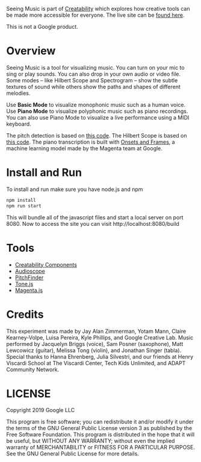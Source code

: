 Seeing Music is part of [Creatability](https://experiments.withgoogle.com/collection/creatability) which explores how creative tools can be made more accessible for everyone. The live site can be [found here](https://creatability.withgoogle.com/seeing-music/).

This is not a Google product.

# Overview

Seeing Music is a tool for visualizing music. You can turn on your mic to sing or play sounds. You can also drop in your own audio or video file. Some modes – like Hilbert Scope and Spectrogram – show the subtle textures of sound while others show the paths and shapes of different melodies.

Use **Basic Mode** to visualize monophonic music such as a human voice. Use **Piano Mode** to visualize polyphonic music such as piano recordings. You can also use Piano Mode to visualize a live performance using a MIDI keyboard.

The pitch detection is based on [this code](https://github.com/peterkhayes/pitchfinder). The Hilbert Scope is based on [this code](https://github.com/conundrumer/audioscope). The piano transcription is built with [Onsets and Frames](https://magenta.tensorflow.org/onsets-frames), a machine learning model made by the Magenta team at Google.

# Install and Run

To install and run make sure you have node.js and npm

```bash
npm install
npm run start
```

This will bundle all of the javascript files and start a local server on port 8080. Now to access the site you can visit http://localhost:8080/build

# Tools

* [Creatability Components](https://github.com/googlecreativelab/creatability-components)
* [Audioscope](https://github.com/conundrumer/audioscope)
* [PitchFinder](https://github.com/peterkhayes/pitchfinder)
* [Tone.js](https://github.com/Tonejs/Tone.js)
* [Magenta.js](https://github.com/tensorflow/magenta-js)

# Credits

This experiment was made by Jay Alan Zimmerman, Yotam Mann, Claire Kearney-Volpe, Luisa Pereira, Kyle Phillips, and Google Creative Lab. Music performed by Jacquelyn Briggs (voice), Sam Posner (saxophone), Matt Lewcowicz (guitar), Melissa Tong (violin), and Jonathan Singer (tabla). Special thanks to Hanna Ehrenberg, Julia Silvestri, and our friends at Henry Viscardi School at The Viscardi Center, Tech Kids Unlimited, and ADAPT Community Network.

# LICENSE

Copyright 2019 Google LLC

This program is free software; you can redistribute it and/or modify it under the terms of the GNU General Public License version 3 as published by the Free Software Foundation. This program is distributed in the hope that it will be useful, but WITHOUT ANY WARRANTY; without even the implied warranty of MERCHANTABILITY or FITNESS FOR A PARTICULAR PURPOSE. See the GNU General Public License for more details.
